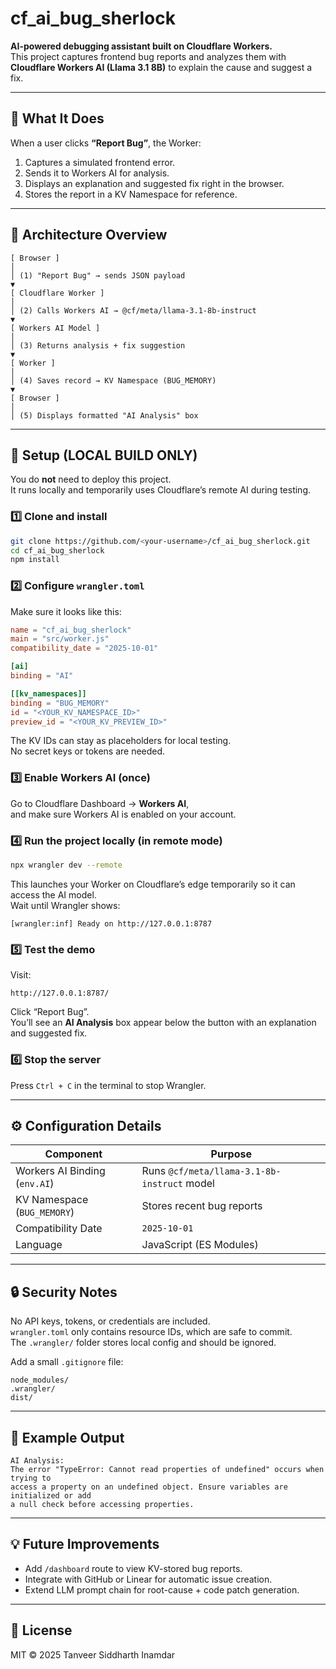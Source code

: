 # cf_ai_bug_sherlock

**AI-powered debugging assistant built on Cloudflare Workers.**  
This project captures frontend bug reports and analyzes them with **Cloudflare Workers AI (Llama 3.1 8B)** to explain the cause and suggest a fix.

---

## 🧠 What It Does

When a user clicks **“Report Bug”**, the Worker:
1. Captures a simulated frontend error.
2. Sends it to Workers AI for analysis.
3. Displays an explanation and suggested fix right in the browser.
4. Stores the report in a KV Namespace for reference.

---

## 🧩 Architecture Overview

```
[ Browser ]
│
│ (1) "Report Bug" → sends JSON payload
▼
[ Cloudflare Worker ]
│
│ (2) Calls Workers AI → @cf/meta/llama-3.1-8b-instruct
▼
[ Workers AI Model ]
│
│ (3) Returns analysis + fix suggestion
▼
[ Worker ]
│
│ (4) Saves record → KV Namespace (BUG_MEMORY)
▼
[ Browser ]
│
│ (5) Displays formatted "AI Analysis" box
```

---

## 🚀 Setup (LOCAL BUILD ONLY)

You do **not** need to deploy this project.  
It runs locally and temporarily uses Cloudflare’s remote AI during testing.

### 1️⃣ Clone and install
```bash
git clone https://github.com/<your-username>/cf_ai_bug_sherlock.git
cd cf_ai_bug_sherlock
npm install
```

### 2️⃣ Configure `wrangler.toml`

Make sure it looks like this:

```toml
name = "cf_ai_bug_sherlock"
main = "src/worker.js"
compatibility_date = "2025-10-01"

[ai]
binding = "AI"

[[kv_namespaces]]
binding = "BUG_MEMORY"
id = "<YOUR_KV_NAMESPACE_ID>"
preview_id = "<YOUR_KV_PREVIEW_ID>"
```

The KV IDs can stay as placeholders for local testing.  
No secret keys or tokens are needed.

### 3️⃣ Enable Workers AI (once)
Go to Cloudflare Dashboard → **Workers AI**,  
and make sure Workers AI is enabled on your account.

### 4️⃣ Run the project locally (in remote mode)
```bash
npx wrangler dev --remote
```

This launches your Worker on Cloudflare’s edge temporarily so it can access the AI model.  
Wait until Wrangler shows:

```
[wrangler:inf] Ready on http://127.0.0.1:8787
```

### 5️⃣ Test the demo

Visit:
```
http://127.0.0.1:8787/
```

Click “Report Bug”.  
You’ll see an **AI Analysis** box appear below the button with an explanation and suggested fix.

### 6️⃣ Stop the server
Press `Ctrl + C` in the terminal to stop Wrangler.

---

## ⚙️ Configuration Details

| Component | Purpose |
|------------|----------|
| Workers AI Binding (`env.AI`) | Runs `@cf/meta/llama-3.1-8b-instruct` model |
| KV Namespace (`BUG_MEMORY`) | Stores recent bug reports |
| Compatibility Date | `2025-10-01` |
| Language | JavaScript (ES Modules) |

---

## 🔒 Security Notes

No API keys, tokens, or credentials are included.  
`wrangler.toml` only contains resource IDs, which are safe to commit.  
The `.wrangler/` folder stores local config and should be ignored.

Add a small `.gitignore` file:

```
node_modules/
.wrangler/
dist/
```

---

## 🧩 Example Output

```
AI Analysis:
The error "TypeError: Cannot read properties of undefined" occurs when trying to
access a property on an undefined object. Ensure variables are initialized or add
a null check before accessing properties.
```

---

## 💡 Future Improvements

- Add `/dashboard` route to view KV-stored bug reports.  
- Integrate with GitHub or Linear for automatic issue creation.  
- Extend LLM prompt chain for root-cause + code patch generation.

---

## 📄 License

MIT © 2025 Tanveer Siddharth Inamdar
